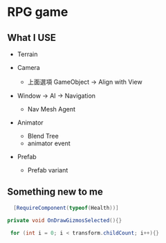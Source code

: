 # RPG game

## What I USE

* Terrain

* Camera
  * 上面選項 GameObject -> Align with View

* Window -> AI -> Navigation
  * Nav Mesh Agent

* Animator
  * Blend Tree
  * animator event

* Prefab
  * Prefab variant

## Something new to me
```csharp
  [RequireComponent(typeof(Health))]
```
```csharp
private void OnDrawGizmosSelected(){}
```
```csharp
 for (int i = 0; i < transform.childCount; i++){}
```